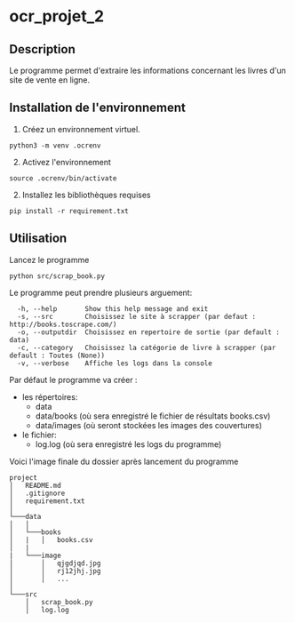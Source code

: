 # ocr_projet_2

## Description
Le programme permet d'extraire les informations concernant les livres d'un site de vente en ligne.

## Installation de l'environnement
1. Créez un environnement virtuel.
```
python3 -m venv .ocrenv
```

2. Activez l'environnement
```
source .ocrenv/bin/activate
```
2. Installez les bibliothèques requises
```
pip install -r requirement.txt
```
## Utilisation

Lancez le programme
```
python src/scrap_book.py
```
Le programme peut prendre plusieurs arguement:
```
  -h, --help       Show this help message and exit
  -s, --src        Choisissez le site à scrapper (par defaut : http://books.toscrape.com/)
  -o, --outputdir  Choisissez en repertoire de sortie (par default : data)
  -c, --category   Choisissez la catégorie de livre à scrapper (par default : Toutes (None))
  -v, --verbose    Affiche les logs dans la console
```

Par défaut le programme va créer : 
- les répertoires:
    - data
    - data/books (où sera enregistré le fichier de résultats books.csv)
    - data/images (où seront stockées les images des couvertures)
- le fichier:
    - log.log (où sera enregistré les logs du programme)

Voici l'image finale du dossier après lancement du programme

```
project
│   README.md
│   .gitignore   
│   requirement.txt
│
└───data
│   │
│   └───books
│   |   │   books.csv  
│   |   
|   └───image
│       │   qjgdjqd.jpg
│       │   rj12jhj.jpg
│       │   ...
│   
└───src
    │   scrap_book.py
    │   log.log
```